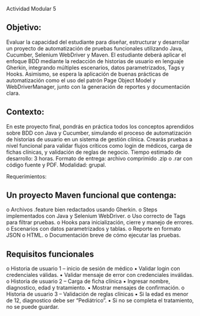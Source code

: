 Actividad Modular 5

## Objetivo:
Evaluar la capacidad del estudiante para diseñar, estructurar y desarrollar un proyecto de
automatización de pruebas funcionales utilizando Java, Cucumber, Selenium WebDriver y
Maven. El estudiante deberá aplicar el enfoque BDD mediante la redacción de historias de
usuario en lenguaje Gherkin, integrando múltiples escenarios, datos parametrizados, Tags y
Hooks. Asimismo, se espera la aplicación de buenas prácticas de automatización como el uso
del patrón Page Object Model y WebDriverManager, junto con la generación de reportes y
documentación clara.

## Contexto:
En este proyecto final, pondrás en práctica todos los conceptos aprendidos sobre BDD con Java
y Cucumber, simulando el proceso de automatización de historias de usuario en un sistema de
gestión clínica. Crearás pruebas a nivel funcional para validar flujos críticos como login de
médicos, carga de fichas clínicas, y validación de reglas de negocio.
Tiempo estimado de desarrollo: 3 horas.
Formato de entrega: archivo comprimido .zip o .rar con código fuente y PDF.
Modalidad: grupal.


Requerimientos:

## Un proyecto Maven funcional que contenga:
o Archivos .feature bien redactados usando Gherkin.
o Steps implementados con Java y Selenium WebDriver.
o Uso correcto de Tags para filtrar pruebas.
o Hooks para inicialización, cierre y manejo de errores.
o Escenarios con datos parametrizados y tablas.
o Reporte en formato JSON o HTML.
o Documentación breve de cómo ejecutar las pruebas.

 ## Requisitos funcionales
o Historia de usuario 1 – inicio de sesión de médico
    ▪ Validar login con credenciales válidas.
    ▪ Validar mensaje de error con credenciales inválidas.
o Historia de usuario 2 – Carga de ficha clínica
    ▪ Ingresar nombre, diagnostico, edad y tratamiento.
    ▪ Mostrar mensajes de confirmación.
o Historia de usuario 3 – Validación de reglas clínicas
    ▪ Si la edad es menor de 12, diagnostico debe ser “Pediátrico”.
    ▪ Si no se completa el tratamiento, no se puede guardar.